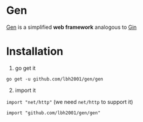 # Gen
[Gen](https://github.com/lbh2001/gen) is a simplified **web framework** analogous to [Gin](https://github.com/gin-gonic/gin)
# Installation
1. go get it
 
`go get -u github.com/lbh2001/gen/gen`

2. import it

`import "net/http"` (we need `net/http` to support it)

`import "github.com/lbh2001/gen/gen"`
